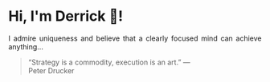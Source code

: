 # Hi, I'm Derrick 👋!
<p align="justify">I admire uniqueness and believe that a clearly focused mind can achieve anything...</p> 
<!-- #quote-start -->
<blockquote>&ldquo;Strategy is a commodity, execution is an art.&rdquo; &mdash; <footer>Peter Drucker</footer></blockquote>
<!-- #quote-end -->
